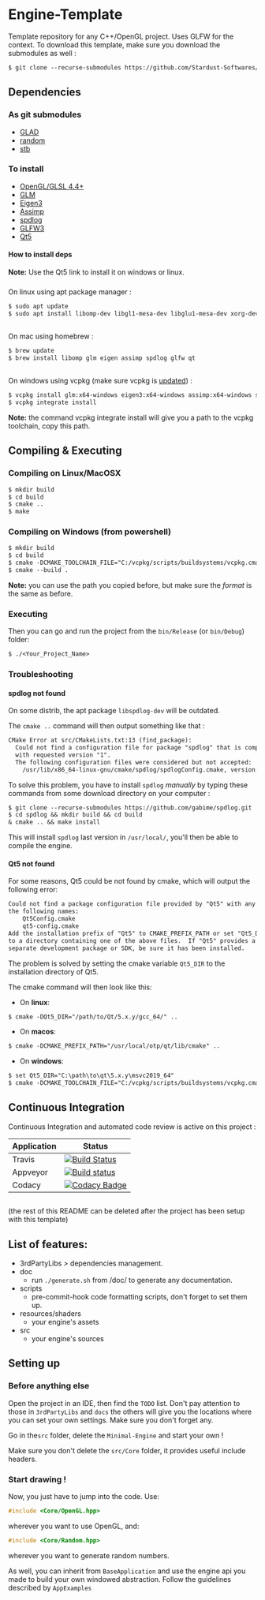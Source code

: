 # Engine-Template
Template repository for any C++/OpenGL project. Uses GLFW for the context.
To download this template, make sure you download the submodules as well :
```txt
$ git clone --recurse-submodules https://github.com/Stardust-Softwares/Engine-Template.git
```

## Dependencies

### As git submodules
 - [GLAD](https://github.com/Stardust-Softwares/GLAD-Includes)
 - [random](https://github.com/effolkronium/random)
 - [stb](https://github.com/nothings/stb)

### To install
 - [OpenGL/GLSL 4.4+](https://www.opengl.org/)
 - [GLM](https://github.com/g-truc/glm)
 - [Eigen3](https://eigen.tuxfamily.org/dox/)
 - [Assimp](https://github.com/assimp/assimp)
 - [spdlog](https://github.com/gabime/spdlog)
 - [GLFW3](https://github.com/glfw/glfw)
 - [Qt5](https://www.qt.io/download-open-source?hsCtaTracking=9f6a2170-a938-42df-a8e2-a9f0b1d6cdce%7C6cb0de4f-9bb5-4778-ab02-bfb62735f3e5)
 
#### How to install deps
**Note:** Use the Qt5 link to install it on windows or linux.

###
On linux using apt package manager :
```txt
$ sudo apt update
$ sudo apt install libomp-dev libgl1-mesa-dev libglu1-mesa-dev xorg-dev libxrandr-dev libxcb-randr0-dev libxinerama-dev libglm-dev libassimp-dev libeigen3-dev libglew-dev libglfw3-dev
```

##
On mac using homebrew :
```txt
$ brew update
$ brew install libomp glm eigen assimp spdlog glfw qt
```

##
On windows using vcpkg (make sure vcpkg is [updated](https://vcpkg.readthedocs.io/en/latest/about/faq/#how-do-i-update-libraries)) :
```txt
$ vcpkg install glm:x64-windows eigen3:x64-windows assimp:x64-windows spdlog:x64-windows glfw3:x64-windows
$ vcpkg integrate install
```
**Note:** the command vcpkg integrate install will give you a path to the vcpkg toolchain, copy this path.

## Compiling & Executing
### Compiling on Linux/MacOSX
```txt
$ mkdir build
$ cd build
$ cmake ..
$ make
```
### Compiling on Windows (from powershell)
```txt
$ mkdir build
$ cd build
$ cmake -DCMAKE_TOOLCHAIN_FILE="C:/vcpkg/scripts/buildsystems/vcpkg.cmake" -G "Visual Studio 16 2019" -A x64 ..
$ cmake --build .
```
**Note:** you can use the path you copied before, but make sure the *format* is the same as before.
### Executing
Then you can go and run the project from the `bin/Release` (or `bin/Debug`) folder:
```txt 
$ ./<Your_Project_Name>
```

### Troubleshooting
#### spdlog not found

On some distrib, the apt package `libspdlog-dev` will be outdated. 

The `cmake ..` command will then output something like that :
```txt
CMake Error at src/CMakeLists.txt:13 (find_package):
  Could not find a configuration file for package "spdlog" that is compatible
  with requested version "1".
  The following configuration files were considered but not accepted:
    /usr/lib/x86_64-linux-gnu/cmake/spdlog/spdlogConfig.cmake, version: 0.16.2
```
To solve this problem, you have to install `spdlog` *manually* by typing these commands from some download directory on your computer :
```txt
$ git clone --recurse-submodules https://github.com/gabime/spdlog.git
$ cd spdlog && mkdir build && cd build
& cmake .. && make install
```
This will install `spdlog` last version in `/usr/local/`, you'll then be able to compile the engine.

#### Qt5 not found

For some reasons, Qt5 could be not found by cmake, which will output the following error:
```txt
Could not find a package configuration file provided by "Qt5" with any of
the following names:
    Qt5Config.cmake
    qt5-config.cmake
Add the installation prefix of "Qt5" to CMAKE_PREFIX_PATH or set "Qt5_DIR"
to a directory containing one of the above files.  If "Qt5" provides a
separate development package or SDK, be sure it has been installed.
```
The problem is solved by setting the cmake variable `Qt5_DIR` to the installation directory of Qt5.

The cmake command will then look like this:

- On **linux**:
```txt
$ cmake -DQt5_DIR="/path/to/Qt/5.x.y/gcc_64/" ..
```

- On **macos**:
```txt
$ cmake -DCMAKE_PREFIX_PATH="/usr/local/otp/qt/lib/cmake" ..
```

- On **windows**:
```txt
$ set Qt5_DIR="C:\path\to\qt\5.x.y\msvc2019_64"
$ cmake -DCMAKE_TOOLCHAIN_FILE="C:/vcpkg/scripts/buildsystems/vcpkg.cmake" -G "Visual Studio 16 2019" -A x64 ..
```

## Continuous Integration
Continuous Integration and automated code review is active on this project :

| Application | Status |
| --- | --- |
| Travis | [![Build Status](https://travis-ci.com/Stardust-Softwares/Engine-Template.svg?branch=master)](https://travis-ci.com/Stardust-Softwares/Engine-Template) |
| Appveyor | [![Build status](https://ci.appveyor.com/api/projects/status/h6di0wgr2grw75ll?svg=true)](https://ci.appveyor.com/project/DaftMat/engine-template) |
| Codacy | [![Codacy Badge](https://app.codacy.com/project/badge/Grade/cd80344d5a064693bd3bc9e05692b60f)](https://www.codacy.com/gh/Stardust-Softwares/Engine-Template?utm_source=github.com&amp;utm_medium=referral&amp;utm_content=Stardust-Softwares/Engine-Template&amp;utm_campaign=Badge_Grade) |
##


(the rest of this README can be deleted after the project has been setup with this template)
## List of features:
 - 3rdPartyLibs *>* dependencies management.
 - doc
   - run `./generate.sh` from /doc/ to generate any documentation.
 - scripts
   - pre-commit-hook code formatting scripts, don't forget to set them up.
 - resources/shaders
   - your engine's assets
 - src
   - your engine's sources
   
## Setting up

### Before anything else

Open the project in an IDE, then find the `TODO` list. Don't pay attention to those in `3rdPartyLibs` and `docs` the others will give you the locations where you can set your own settings. Make sure you don't forget any.

Go in the`src` folder, delete the `Minimal-Engine` and start your own !

Make sure you don't delete the `src/Core` folder, it provides useful include headers.

### Start drawing !

Now, you just have to jump into the code. Use:
```cpp
#include <Core/OpenGL.hpp>
```
wherever you want to use OpenGL, and:
```cpp
#include <Core/Random.hpp>
```
wherever you want to generate random numbers.

As well, you can inherit from `BaseApplication` and use the engine api you made to build your own windowed abstraction. Follow the guidelines described by `AppExamples`
